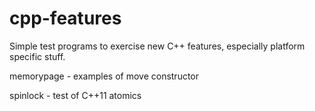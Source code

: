 
cpp-features
============

Simple test programs to exercise new C++ features, especially platform
specific stuff.

memorypage - examples of move constructor

spinlock - test of C++11 atomics

